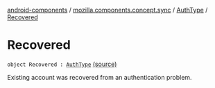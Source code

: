 [android-components](../../index.md) / [mozilla.components.concept.sync](../index.md) / [AuthType](index.md) / [Recovered](./-recovered.md)

# Recovered

`object Recovered : `[`AuthType`](index.md) [(source)](https://github.com/mozilla-mobile/android-components/blob/master/components/concept/sync/src/main/java/mozilla/components/concept/sync/OAuthAccount.kt#L298)

Existing account was recovered from an authentication problem.

